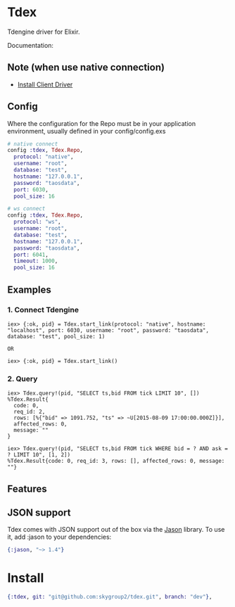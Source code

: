 # Tdex

Tdengine driver for Elixir.

Documentation: 

## Note (when use native connection)
- [Install Client Driver](https://docs.tdengine.com/reference/connector/#Install-Client-Driver)

## Config
Where the configuration for the Repo must be in your application environment, usually defined in your config/config.exs

```elixir
# native connect
config :tdex, Tdex.Repo,
  protocol: "native",
  username: "root",
  database: "test",
  hostname: "127.0.0.1",
  password: "taosdata",
  port: 6030,
  pool_size: 16

# ws connect
config :tdex, Tdex.Repo,
  protocol: "ws",
  username: "root",
  database: "test",
  hostname: "127.0.0.1",
  password: "taosdata",
  port: 6041,
  timeout: 1000,
  pool_size: 16
```
## Examples

### 1. Connect Tdengine
```iex
iex> {:ok, pid} = Tdex.start_link(protocol: "native", hostname: "localhost", port: 6030, username: "root", password: "taosdata", database: "test", pool_size: 1)

OR

iex> {:ok, pid} = Tdex.start_link()
```

### 2. Query
```iex
iex> Tdex.query!(pid, "SELECT ts,bid FROM tick LIMIT 10", [])
%Tdex.Result{
  code: 0,
  req_id: 2,
  rows: [%{"bid" => 1091.752, "ts" => ~U[2015-08-09 17:00:00.000Z]}],
  affected_rows: 0,
  message: ""
}

iex> Tdex.query!(pid, "SELECT ts,bid FROM tick WHERE bid = ? AND ask = ? LIMIT 10", [1, 2])
%Tdex.Result{code: 0, req_id: 3, rows: [], affected_rows: 0, message: ""}
```

## Features

## JSON support

Tdex comes with JSON support out of the box via the [Jason](https://github.com/michalmuskala/jason) library. To use it, add :jason to your dependencies:

```elixir
{:jason, "~> 1.4"}
```

# Install
```elixir
{:tdex, git: "git@github.com:skygroup2/tdex.git", branch: "dev"},
```